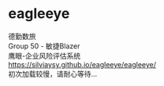 # eagleeye
德勤数旅 
<br>
Group 50 - 敏捷Blazer
<br>
鹰眼-企业风险评估系统<br>
https://silviaysy.github.io/eagleeye/eagleeye/
<br>
初次加载较慢，请耐心等待...
